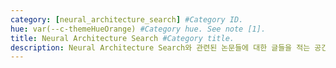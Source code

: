 ```yaml
---
category: [neural_architecture_search] #Category ID.
hue: var(--c-themeHueOrange) #Category hue. See note [1].
title: Neural Architecture Search #Category title.
description: Neural Architecture Search와 관련된 논문들에 대한 글들을 적는 공간입니다. 특히 Differential Neural Architecture Search에 대한 글들을 위주로 담을 예정입니다.
---
```

